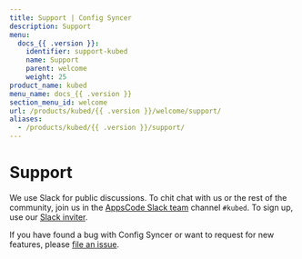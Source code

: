```yaml
---
title: Support | Config Syncer
description: Support
menu:
  docs_{{ .version }}:
    identifier: support-kubed
    name: Support
    parent: welcome
    weight: 25
product_name: kubed
menu_name: docs_{{ .version }}
section_menu_id: welcome
url: /products/kubed/{{ .version }}/welcome/support/
aliases:
  - /products/kubed/{{ .version }}/support/
---
```


# Support

We use Slack for public discussions. To chit chat with us or the rest of the community, join us in the [AppsCode Slack team](https://appscode.slack.com/messages/C6HSHCKBL/details/) channel `#kubed`. To sign up, use our [Slack inviter](https://slack.appscode.com/).

If you have found a bug with Config Syncer or want to request for new features, please [file an issue](https://github.com/kubeops/config-syncer/issues/new).
